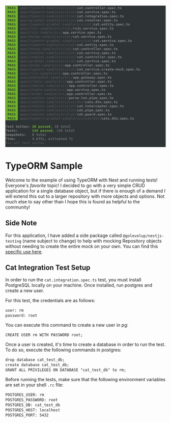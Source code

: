 <p align="center">
  <img src="./testCoverage.png"/>
</p>

# TypeORM Sample

Welcome to the example of using TypeORM with Nest and running tests! Everyone's _favorite_ topic! I decided to go with a very simple CRUD application for a single database object, but if there is enough of a demand I will extend this out to a larger repository with more objects and options. Not much else to say other than I hope this is found as helpful to the community!

## Side Note

For this application, I have added a side package called `@golevelup/nestjs-testing` (name subject to change) to help with mocking Repository objects without needing to create the entire mock on your own. You can find this [specific use here](./src/cat/cat.service.create-mock.spec.ts).

## Cat Integration Test Setup

In order to run the `cat.integration.spec.ts` test, you must install PostgreSQL locally on your machine. Once installed, run postgres and create a new user.

For this test, the credentials are as follows:

```
user: rm
password: root
```

You can execute this command to create a new user in pg:

```
CREATE USER rm WITH PASSWORD root;
```

Once a user is created, it's time to create a database in order to run the test. To do so, execute the following commands in postgres:

```
drop database cat_test_db;
create database cat_test_db;
GRANT ALL PRIVILEGES ON DATABASE "cat_test_db" to rm;
```

Before running the tests, make sure that the following environment variables are set in your shell `.rc` file:

```
POSTGRES_USER: rm
POSTGRES_PASSWORD: root
POSTGRES_DB: cat_test_db
POSTGRES_HOST: localhost
POSTGRES_PORT: 5432
```
